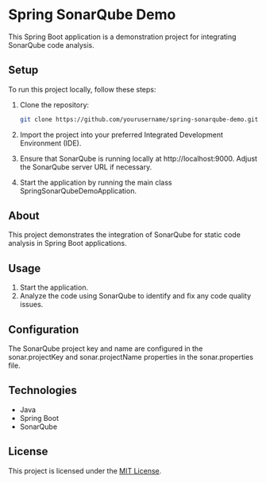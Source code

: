 # Spring SonarQube Demo

This Spring Boot application is a demonstration project for integrating SonarQube code analysis.

## Setup

To run this project locally, follow these steps:

1. Clone the repository:
   ```bash
   git clone https://github.com/yourusername/spring-sonarqube-demo.git
2. Import the project into your preferred Integrated Development Environment (IDE).

3. Ensure that SonarQube is running locally at http://localhost:9000. Adjust the SonarQube server URL if necessary.

4. Start the application by running the main class SpringSonarQubeDemoApplication.

## About
This project demonstrates the integration of SonarQube for static code analysis in Spring Boot applications.

## Usage
1. Start the application.
2. Analyze the code using SonarQube to identify and fix any code quality issues.
## Configuration
The SonarQube project key and name are configured in the sonar.projectKey and sonar.projectName properties in the sonar.properties file.

## Technologies
- Java
- Spring Boot
- SonarQube
## License
This project is licensed under the [MIT License](LICENSE).
